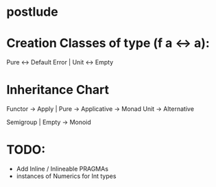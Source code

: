 # postlude

# Creation Classes of type (f a <-> a):
Pure <-> Default
Error | Unit <-> Empty

# Inheritance Chart
Functor -> Apply |
            Pure -> Applicative
                 -> Monad
            Unit -> Alternative

Semigroup |
    Empty -> Monoid

# TODO:
- Add Inline / Inlineable PRAGMAs
- instances of Numerics for Int types
